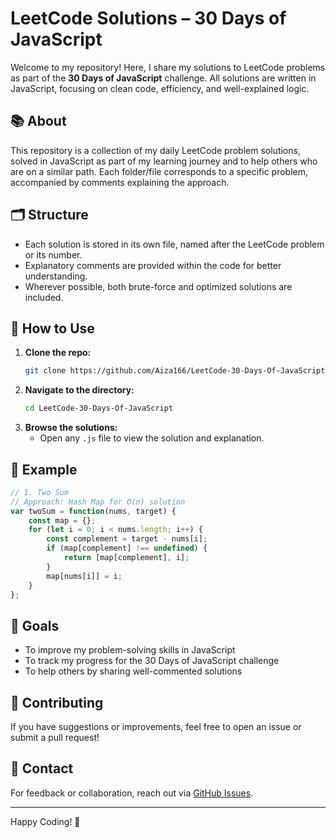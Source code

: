 # LeetCode Solutions – 30 Days of JavaScript

Welcome to my repository! Here, I share my solutions to LeetCode problems as part of the **30 Days of JavaScript** challenge. All solutions are written in JavaScript, focusing on clean code, efficiency, and well-explained logic.

## 📚 About

This repository is a collection of my daily LeetCode problem solutions, solved in JavaScript as part of my learning journey and to help others who are on a similar path. Each folder/file corresponds to a specific problem, accompanied by comments explaining the approach.

## 🗂️ Structure

- Each solution is stored in its own file, named after the LeetCode problem or its number.
- Explanatory comments are provided within the code for better understanding.
- Wherever possible, both brute-force and optimized solutions are included.

## 🚀 How to Use

1. **Clone the repo:**
   ```bash
   git clone https://github.com/Aiza166/LeetCode-30-Days-Of-JavaScript.git
   ```
2. **Navigate to the directory:**
   ```bash
   cd LeetCode-30-Days-Of-JavaScript
   ```
3. **Browse the solutions:**
   - Open any `.js` file to view the solution and explanation.

## 📝 Example

```javascript
// 1. Two Sum
// Approach: Hash Map for O(n) solution
var twoSum = function(nums, target) {
    const map = {};
    for (let i = 0; i < nums.length; i++) {
        const complement = target - nums[i];
        if (map[complement] !== undefined) {
            return [map[complement], i];
        }
        map[nums[i]] = i;
    }
};
```

## 🎯 Goals

- To improve my problem-solving skills in JavaScript
- To track my progress for the 30 Days of JavaScript challenge
- To help others by sharing well-commented solutions

## 🤝 Contributing

If you have suggestions or improvements, feel free to open an issue or submit a pull request!

## 📧 Contact

For feedback or collaboration, reach out via [GitHub Issues](https://github.com/Aiza166/LeetCode-30-Days-Of-JavaScript/issues).

---

Happy Coding! 🚀
